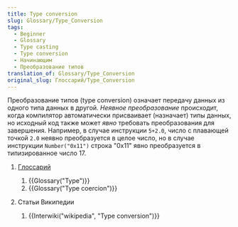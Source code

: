 ```yaml
---
title: Type conversion
slug: Glossary/Type_Conversion
tags:
  - Beginner
  - Glossary
  - Type casting
  - Type conversion
  - Начинающим
  - Преобразование типов
translation_of: Glossary/Type_Conversion
original_slug: Глоссарий/Type_Conversion
---
```

Преобразование типов (type conversion) означает передачу данных из одного типа данных в другой. _Неявное преобразование_ происходит, когда компилятор автоматически присваивает (назначает) типы данных, но исходный код также может _явно_ требовать преобразования для завершения. Например, в случае инструкции `5+2.0`, число с плавающей точкой `2.0` неявно преобразуется в целое число, но в случае инструкции `Number("0x11")` строка "0x11" явно преобразуется в типизированное число 17.

1.  [Глоссарий](/ru/docs/Glossary)

    1.  {{Glossary("Type")}}
    2.  {{Glossary("Type coercion")}}

2.  Статьи Википедии

    1.  {{Interwiki("wikipedia", "Type conversion")}}
